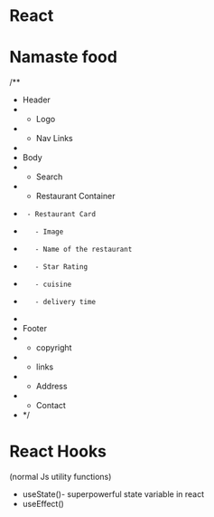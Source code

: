 # React

# Namaste food

/\*\*

- Header
- - Logo
- - Nav Links
-
- Body
- - Search
- - Restaurant Container
-      - Restaurant Card
-        - Image
-        - Name of the restaurant
-        - Star Rating
-        - cuisine
-        - delivery time
-
- Footer
- - copyright
- - links
- - Address
- - Contact
- \*/

# React Hooks

(normal Js utility functions)

- useState()- superpowerful state variable in react
- useEffect()
